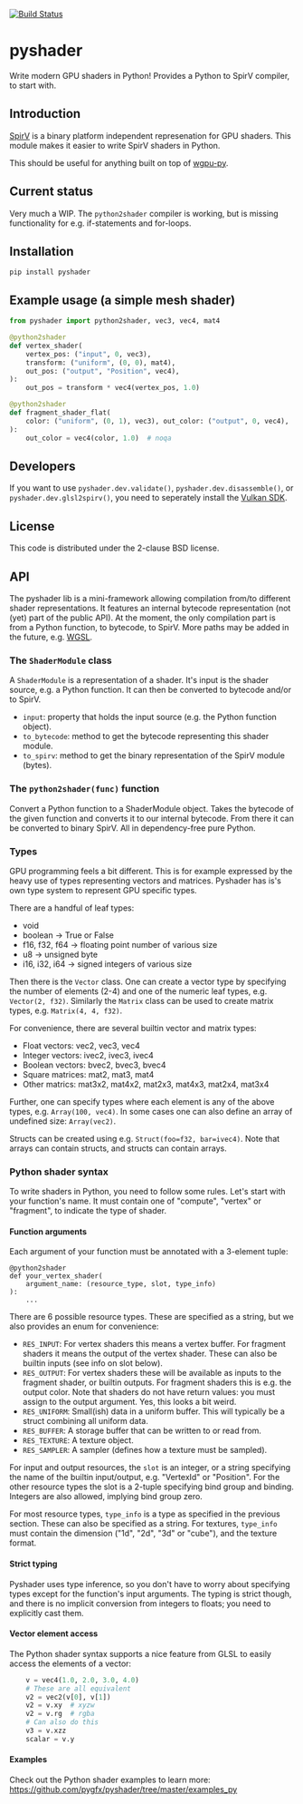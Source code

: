 [![Build Status](https://dev.azure.com/almarklein/pyshader/_apis/build/status/almarklein.pyshader?branchName=master)](https://dev.azure.com/almarklein/pyshader/_build/latest?definitionId=5&branchName=master)


# pyshader

Write modern GPU shaders in Python! Provides a Python to SpirV compiler, to
start with.


## Introduction

[SpirV](https://en.wikipedia.org/wiki/Standard_Portable_Intermediate_Representation)
is a binary platform independent represenation for GPU shaders. This module
makes it easier to write SpirV shaders in Python.

This should be useful for anything built on top of
[wgpu-py](https://github.com/almarklein/wgpu-py).


## Current status

Very much a WIP. The `python2shader` compiler is working, but is missing
functionality for e.g. if-statements and for-loops.


## Installation

```
pip install pyshader
```


## Example usage (a simple mesh shader)

```py
from pyshader import python2shader, vec3, vec4, mat4

@python2shader
def vertex_shader(
    vertex_pos: ("input", 0, vec3),
    transform: ("uniform", (0, 0), mat4),
    out_pos: ("output", "Position", vec4),
):
    out_pos = transform * vec4(vertex_pos, 1.0)

@python2shader
def fragment_shader_flat(
    color: ("uniform", (0, 1), vec3), out_color: ("output", 0, vec4),
):
    out_color = vec4(color, 1.0)  # noqa
```


## Developers

If you want to use `pyshader.dev.validate()`,
`pyshader.dev.disassemble()`, or `pyshader.dev.glsl2spirv()`,
you need to seperately install the [Vulkan SDK](https://www.lunarg.com/vulkan-sdk/).


## License

This code is distributed under the 2-clause BSD license.


## API

The pyshader lib is a mini-framework allowing compilation from/to different
shader representations. It features an internal bytecode representation
(not (yet) part of the public API). At the moment, the only compilation part
is from a Python function, to bytecode, to SpirV. More paths may be added
in the future, e.g. [WGSL](https://gpuweb.github.io/gpuweb/wgsl.html).


### The `ShaderModule` class

A `ShaderModule` is a representation of a shader. It's input is the shader
source, e.g. a Python function. It can then be converted to bytecode
and/or to SpirV.

* `input`: property that holds the input source (e.g. the Python function object).
* `to_bytecode`: method  to get the bytecode representing this shader module.
* `to_spirv`: method to get the binary representation of the SpirV module (bytes).


### The `python2shader(func)` function

Convert a Python function to a ShaderModule object. Takes the bytecode
of the given function and converts it to our internal bytecode. From there
it can be converted to binary SpirV. All in dependency-free pure Python.


### Types

GPU programming feels a bit different. This is for example expressed
by the heavy use of types representing vectors and matrices. Pyshader
has is's own type system to represent GPU specific types.

There are a handful of leaf types:

* void
* boolean  -> True or False
* f16, f32, f64  -> floating point number of various size
* u8  -> unsigned byte
* i16, i32, i64  -> signed integers of various size

Then there is the `Vector` class. One can create a vector type by
specifying the number of elements (2-4) and one of the numeric leaf
types, e.g. `Vector(2, f32)`. Similarly the `Matrix` class can be used
to create matrix types, e.g. `Matrix(4, 4, f32)`.

For convenience, there are several builtin vector and matrix types:

* Float vectors: vec2, vec3, vec4
* Integer vectors: ivec2, ivec3, ivec4
* Boolean vectors: bvec2, bvec3, bvec4
* Square matrices: mat2, mat3, mat4
* Other matrics: mat3x2, mat4x2, mat2x3, mat4x3, mat2x4, mat3x4

Further, one can specify types where each element is any of the above
types, e.g. `Array(100, vec4)`. In some cases one can also define an
array of undefined size: `Array(vec2)`.

Structs can be created using e.g. `Struct(foo=f32, bar=ivec4)`. Note
that arrays can contain structs, and structs can contain arrays.


### Python shader syntax

To write shaders in Python, you need to follow some rules. Let's start
with your function's name. It must contain one of "compute", "vertex"
or "fragment", to indicate the type of shader.


#### Function arguments

Each argument of your function must be annotated with a 3-element tuple:

```
@python2shader
def your_vertex_shader(
    argument_name: (resource_type, slot, type_info)
):
    ...
```

There are 6 possible resource types. These are specified as a string, but
we also provides an enum for convenience:

* `RES_INPUT`: For vertex shaders this means a vertex buffer. For
  fragment shaders it means the output of the vertex shader. These can
  also be builtin inputs (see info on slot below).
* `RES_OUTPUT`: For vertex shaders these will be available as inputs
  to the fragment shader, or builtin outputs. For fragment shaders
  this is e.g. the output color. Note that shaders do not have return values:
  you must assign to the output argument. Yes, this looks a bit weird.
* `RES_UNIFORM`: Small(ish) data in a uniform buffer. This will
  typically be a struct combining all uniform data.
* `RES_BUFFER`: A storage buffer that can be written to or read from.
* `RES_TEXTURE`: A texture object.
* `RES_SAMPLER`: A sampler (defines how a texture must be sampled).

For input and output resources, the `slot` is an integer, or a string specifying
the name of the builtin input/output, e.g. "VertexId" or "Position". For the other
resource types the slot is a 2-tuple specifying bind group and binding.
Integers are also allowed, implying bind group zero.

For most resource types, `type_info` is a type as specified in the
previous section. These can also be specified as a string. For textures,
`type_info` must contain the dimension ("1d", "2d", "3d" or "cube"),
and the texture format.


#### Strict typing

Pyshader uses type inference, so you don't have to worry about
specifying types except for the function's input arguments. The typing
is strict though, and there is no implicit conversion from integers
to floats; you need to explicitly cast them.


#### Vector element access

The Python shader syntax supports a nice feature from GLSL to easily access
the elements of a vector:
```py
    v = vec4(1.0, 2.0, 3.0, 4.0)
    # These are all equivalent
    v2 = vec2(v[0], v[1])
    v2 = v.xy  # xyzw
    v2 = v.rg  # rgba
    # Can also do this
    v3 = v.xzz
    scalar = v.y
```

#### Examples

Check out the Python shader examples to learn more:
https://github.com/pygfx/pyshader/tree/master/examples_py

